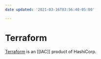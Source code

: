 ```yaml
---
date updated: '2021-03-16T03:56:40-05:00'

---
```


# Terraform

[Terraform](https://terraform.io) is an [[IAC]] product of HashiCorp.
